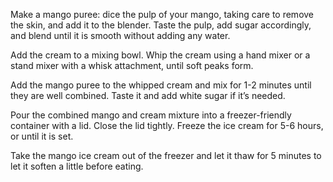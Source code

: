 Make a mango puree: dice the pulp of your mango, taking care to remove the skin, and add it to the blender. Taste the pulp, add sugar accordingly, and blend until it is smooth without adding any water.

Add the cream to a mixing bowl. Whip the cream using a hand mixer or a stand mixer with a whisk attachment, until soft peaks form.

Add the mango puree to the whipped cream and mix for 1-2 minutes until they are well combined. Taste it and add white sugar if it’s needed.

Pour the combined mango and cream mixture into a freezer-friendly container with a lid. Close the lid tightly. Freeze the ice cream for 5-6 hours, or until it is set.

Take the mango ice cream out of the freezer and let it thaw for 5 minutes to let it soften a little before eating.